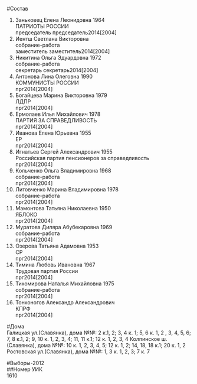 #Состав  
1. Заньковец Елена Леонидовна 1964  
    ПАТРИОТЫ РОССИИ  
    председатель председатель2014[2004]  
2. Иентш Светлана Викторовна  
    собрание-работа  
    заместитель заместитель2014[2004]  
3. Никитина Ольга Эдуардовна 1972  
    собрание-работа  
    секретарь секретарь2014[2004]  
4. Антонова Лина Олеговна 1990  
    КОММУНИСТЫ РОССИИ  
    прг2014[2004]  
5. Богайцева Марина Викторовна 1979  
    ЛДПР  
    прг2014[2004]  
6. Ермолаев Илья Михайлович 1978  
    ПАРТИЯ ЗА СПРАВЕДЛИВОСТЬ  
    прг2014[2004]  
7. Иванова Елена Юрьевна 1955  
    ЕР  
    прг2014[2004]  
8. Игнатьев Сергей Александрович 1955  
    Российская партия пенсионеров за справедливость  
    прг2014[2004]  
9. Кольченко Ольга Владимировна 1968  
    собрание-работа  
    прг2014[2004]  
10. Литовченко Марина Владимировна 1978  
    собрание-работа  
    прг2014[2004]  
11. Мамонтова Татьяна Николаевна 1950  
    ЯБЛОКО  
    прг2014[2004]  
12. Муратова Диляра Абубекаровна 1969  
    собрание-работа  
    прг2014[2004]  
13. Озерова Татьяна Адамовна 1953  
    СР  
    прг2014[2004]  
14. Тимина Любовь Ивановна 1967  
    Трудовая партия России  
    прг2014[2004]  
15. Тихомирова Наталья Михайловна 1975  
    собрание-работа  
    прг2014[2004]  
16. Тонконогов Александр Александрович  
    КПРФ  
    прг2014[2004]  
  
#Дома  
Галицкая ул.(Славянка), дома №№: 2 к.1, 2; 3, 4 к. 1; 5, 6 к. 1, 2 , 3, 4, 5, 6; 7, 8 к.1, 2; 9, 10 к. 1, 2, 3, 4; 11, 11 к.1; 12 к. 1, 2, 3, 4  Колпинское ш.(Славянка), дома №№: 10 к. 1, 2, 3, 4, 5; 12 к. 1, 2; 14, 18, 18 к.1; 20 к. 1, 2  Ростовская ул.(Славянка), дома №№: 1, 3 к. 1, 2, 3; 7 к. 7  
  
#Выборы-2012  
##Номер УИК  
1610  
